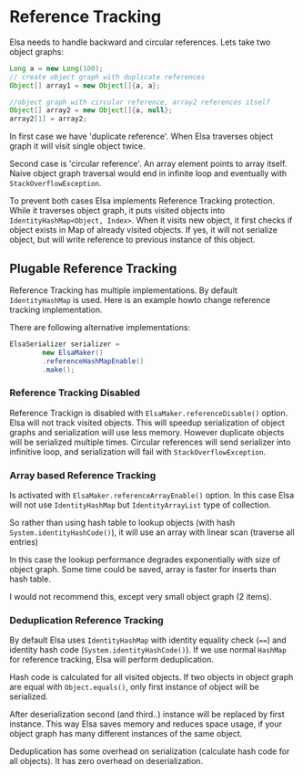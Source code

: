 Reference Tracking
======================

Elsa needs to handle backward and circular references. 
Lets take two object graphs:

<!---#file#doc/ref_1.java--->
```java
Long a = new Long(100);
// create object graph with duplicate references
Object[] array1 = new Object[]{a, a};

//object graph with circular reference, array2 references itself
Object[] array2 = new Object[]{a, null};
array2[1] = array2;
```
In first case we have 'duplicate reference'. When Elsa traverses object graph it will visit single object twice.

Second case is 'circular reference'. An array element points to array itself. 
Naive object graph traversal would end in infinite loop and eventually with `StackOverflowException`.

To prevent both cases Elsa implements Reference Tracking protection.
While it traverses object graph, it puts visited objects into  `IdentityHashMap<Object, Index>`. 
When it visits new object, it first checks if object exists in Map of already visited objects. 
If yes, it will not serialize object, but will write reference to previous instance of this object. 


Plugable Reference Tracking
---------------------------

Reference Tracking has multiple implementations. By default `IdentityHashMap` is used. 
Here is an example howto change reference tracking implementation.

There are following alternative implementations:

<!---#file#doc/ref_2.java--->
```java
ElsaSerializer serializer =
        new ElsaMaker()
        .referenceHashMapEnable()
        .make();
```

### Reference Tracking Disabled
Reference Trackign is disabled with `ElsaMaker.referenceDisable()` option. 
Elsa will not track visited objects. 
This will speedup serialization of  object graphs and serialization will use less memory.
However duplicate objects will be serialized multiple times.
Circular references will send serializer into infinitive loop, 
and serialization will fail with `StackOverflowException`. 
 
### Array based Reference Tracking 
Is activated with `ElsaMaker.referenceArrayEnable()` option. 
In this case Elsa will not use `IdentityHashMap` but `IdentityArrayList` type of collection.

So rather than using hash table to lookup objects (with hash `System.identityHashCode()`), 
it will use an array with linear scan (traverse all entries)

In this case the lookup performance degrades exponentially with size of object graph.
Some time could be saved, array is faster for inserts than hash table.
 
I would not recommend this, except very small object graph (2 items).
 
### Deduplication Reference Tracking

By default Elsa uses `IdentityHashMap` with identity equality check (`==`) and identity hash code (`System.identityHashCode()`). 
If we use normal `HashMap` for reference tracking, Elsa will perform deduplication.

Hash code is calculated for all visited objects. 
If two objects in object graph are equal with `Object.equals()`, 
only first instance of object will be serialized. 

After deserialization second (and third..) instance will be replaced by first instance. 
This way Elsa saves memory and reduces space usage, if your object graph has many 
different instances of the same object. 

Deduplication has some overhead on serialization (calculate hash code for all objects).
It has zero overhead on deserialization. 